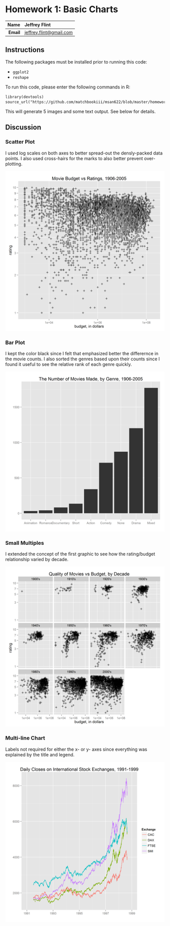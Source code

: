 Homework 1: Basic Charts
==============================

| **Name**  | Jeffrey Flint |
|----------:|:-------------|
| **Email** | jeffrey.flint@gmail.com |

## Instructions ##

The following packages must be installed prior to running this code:

- `ggplot2`
- `reshape`

To run this code, please enter the following commands in R:

```
library(devtools)
source_url("https://github.com/matchbookiii/msan622/blob/master/homework1/hw1.R")
```

This will generate 5 images and some text output. See below for details.

## Discussion ##
### Scatter Plot ###

I used log scales on both axes to better spread-out the densly-packed data points.  I also used cross-hairs for the marks to also better prevent over-plotting.

![IMAGE](hw1-scatter.png)

### Bar Plot ###

I kept the color black since I felt that emphasized better the differernce in the movie counts.  I also sorted the genres based upon their counts since I found it useful to see the relative rank of each genre quickly.

![IMAGE](hw1-bar.png)

### Small Multiples ###

I extended the concept of the first graphic to see how the rating/budget relationship varied by decade.

![IMAGE](hw1-multiples.png)

### Multi-line Chart ###

Labels not required for either the x- or y- axes since everything was explained by the title and legend.

![IMAGE](hw1-multiline.png)
